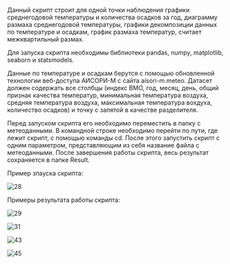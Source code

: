 Данный скрипт строит для одной точки наблюдения графики среднегодовой температуры и количества осадков за год, диаграмму размаха среднегодовой температуры, графики декомпозиции данных по температуре и осадкам, график размаха температур, считает межквартильный размах.

Для запуска скрипта необходимы библиотеки pandas, numpy, matplotlib, seaborn и statsmodels.

Данные по температуре и осадкам берутся с помощью обновленной технологии веб-доступа АИСОРИ-М с сайта aisori-m.meteo. Датасет должен содержать все столбцы (индекс ВМО, год, месяц, день, общий признак качества температур, минимальная температура воздуха, средняя температура воздуха, максимальная температура вохдуха, количество осадков) и точку с запятой в качестве разделителя.

Перед запуском скрипта его необходимо переместить в папку с метеоданными. В командной строке необходимо перейти по пути, где лежит скрипт, с помощью команды cd. После этого запустить скрипт с одним параметром, представляющим из себя название файла с метеоданными. После завершения работы скрипта, весь результат сохраняется в папке Result.

Пример зпауска скрипта:

![28](https://user-images.githubusercontent.com/83878144/184533856-64c7d6ef-5c25-49c7-93fb-f7b543ec5640.png)

Примеры результата работы скрипта:

![29](https://user-images.githubusercontent.com/83878144/184533974-aa8171a7-18f2-4d26-ae79-2aa484f5213a.png)

![31](https://user-images.githubusercontent.com/83878144/184533978-336e3bf6-1d10-483f-9cb3-0c26d28761a1.png)

![43](https://user-images.githubusercontent.com/83878144/184533981-615984c9-17d3-4495-9c10-bd6132f0aa55.png)

![45](https://user-images.githubusercontent.com/83878144/184533985-4a99ff89-3f5f-4296-bf36-3f069af61bc3.png)
